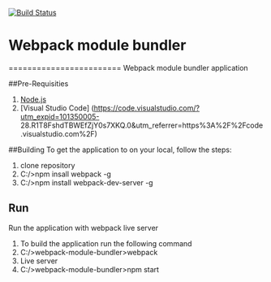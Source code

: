[![Build Status](https://img.shields.io/travis/srichatala/webpack-module-bundler.svg?style=flat)](https://travis-ci.org/srichatala/webpack-module-bundler)

# Webpack module bundler
========================
Webpack module bundler application

##Pre-Requisities
1. [Node.js](https://nodejs.org/en/)
2. [Visual Studio Code] (https://code.visualstudio.com/?utm_expid=101350005-  28.R1T8FshdTBWEfZjY0s7XKQ.0&utm_referrer=https%3A%2F%2Fcode.visualstudio.com%2F)

##Building
To get the application to on your local, follow the steps:

1. clone repository
2. C:/>npm insall webpack -g
3. C:/>npm install webpack-dev-server -g

## Run
Run the application with webpack live server

1. To build the application run the following command 
2. C:/>webpack-module-bundler>webpack
3. Live server
4. C:/>webpack-module-bundler>npm start

